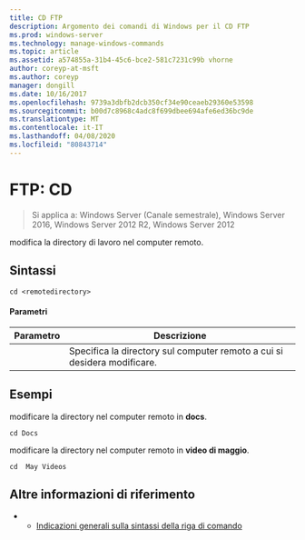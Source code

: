 ```yaml
---
title: CD FTP
description: Argomento dei comandi di Windows per il CD FTP
ms.prod: windows-server
ms.technology: manage-windows-commands
ms.topic: article
ms.assetid: a574855a-31b4-45c6-bce2-581c7231c99b vhorne
author: coreyp-at-msft
ms.author: coreyp
manager: dongill
ms.date: 10/16/2017
ms.openlocfilehash: 9739a3dbfb2dcb350cf34e90ceaeb29360e53598
ms.sourcegitcommit: b00d7c8968c4adc8f699dbee694afe6ed36bc9de
ms.translationtype: MT
ms.contentlocale: it-IT
ms.lasthandoff: 04/08/2020
ms.locfileid: "80843714"
---
```

# <a name="ftp-cd"></a>FTP: CD

>Si applica a: Windows Server (Canale semestrale), Windows Server 2016, Windows Server 2012 R2, Windows Server 2012

modifica la directory di lavoro nel computer remoto.   
## <a name="syntax"></a>Sintassi  
```  
cd <remotedirectory>  
```  
#### <a name="parameters"></a>Parametri  

|     Parametro     |                                 Descrizione                                 |
|-------------------|-----------------------------------------------------------------------------|
| <remotedirectory> | Specifica la directory sul computer remoto a cui si desidera modificare. |

## <a name="examples"></a><a name=BKMK_Examples></a>Esempi  
modificare la directory nel computer remoto in **docs**.  
```  
cd Docs  
```  
modificare la directory nel computer remoto in **video di maggio**.  
```  
cd  May Videos  
```  
## <a name="additional-references"></a>Altre informazioni di riferimento  
-   - [Indicazioni generali sulla sintassi della riga di comando](command-line-syntax-key.md)  
